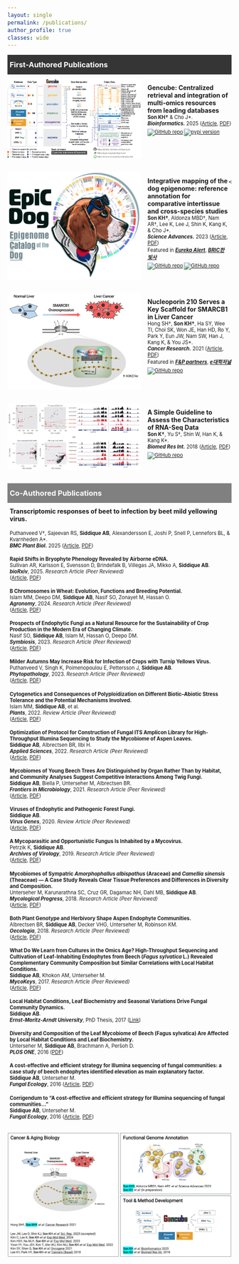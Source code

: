 ```yaml
---
layout: single
permalink: /publications/
author_profile: true
classes: wide
---
```

<style>    
    h3 {
        margin-top: 0;
        margin-bottom: 0;
        padding-left: 5px;
    }
    .intro ul {
        margin-top: 4px;
        margin-bottom: 0;
        list-style-type: square;
    }
    .intro p {
        margin-top: 0;
        margin-bottom: 0;
        color: gray;
        font-size: 80%;
    }
    .color-box {
        color: black;
        padding-bottom: 5px;
    }
    .black-box {
        background-color: #353535;
        color: white;
        padding-top: 12px;
        padding-bottom: 12px;
    }
    .gray-box {
        background-color: gray;
        color: white;
        padding-top: 12px;
        padding-bottom: 12px;
    }
    .first-author {
        display: flex;
        justify-content: flex-start;
        align-items: top;
        margin-top: 10px;
        margin-bottom: 30px;
    }
    .first-author img:not(.badge) {
        width: 300px;
    }
    .first-author p {
        margin-left: 15px;
        font-size: 80%;
    }
    .special-text {
        font-size: 125%;
    }
    .second-author {
        margin-top: 10px;
        padding-left: 5px;
    }
    .second-author p {
        font-size: 80%;
        padding-top: 5px;
    }
    .badges {
      display: flex;
      gap: 2px;
      margin-top: 5px;
    }
    .badges a {
        display: inline-block; /* Make the anchor tag fit its content */
    }
    .badges img.badge {
        display: block;
        height: 20px; /* Set the height */
        width: auto; /* Maintain aspect ratio */
    }
    /* 화면 크기에 따른 이미지와 글 배치 변경 */
    @media (max-width: 600px) {
        .first-author {
            display: block;
            text-align: left;
        }
        .first-author img {
            display: block; /* 이미지를 블록 레벨 요소로 설정 */
            margin: 0 auto 15px; /* 이미지 하단 마진 추가, 자동 가로 마진으로 중앙 정렬 */
            width: 100%; /* 이미지 너비를 부모 컨테이너에 맞게 조정 */
            max-width: 300px; /* 최대 이미지 크기를 제한 */
        }
        .first-author p {
            margin-left: 0px;
        }
    }
</style>

<div class="black-box">
    <h3>First-Authored Publications</h3>
</div>

<div class="first-author">
    <img src="../images/publications/First_Gencube.jpg" alt="image">
    <p>
    <strong class="special-text">Gencube: Centralized retrieval and integration of multi-omics resources from leading databases</strong><br>
    <strong>Son KH&#8224;</strong> &amp; Cho J*.<br>
    <strong><em>Bioinformatics.</em></strong> 2025 (<a href="https://doi.org/10.1093/bioinformatics/btaf128" target="_blank" style="color: inherit; ">Article</a>, <a href="https://academic.oup.com/bioinformatics/advance-article-pdf/doi/10.1093/bioinformatics/btaf128/63011550/btaf128.pdf" target="_blank" style="color: inherit; ">PDF</a>)<br>
    <span class="badges">
        <a href="https://github.com/snu-cdrc/gencube" target="_blank" style="color: inherit; "><img src="https://img.shields.io/badge/GitHub-repo-blue?logo=github" alt="GitHub repo" class="badge"></a>
        <a href="https://pypi.org/project/gencube/" target="_blank" style="color: inherit; "><img src="https://img.shields.io/pypi/v/gencube" alt="pypi version" class="badge"></a>
    </span>
    </p>
</div>

<div class="first-author">
    <img src="../images/publications/First_EpicDog.jpg" alt="image">
    <p>
    <strong class="special-text">Integrative mapping of the dog epigenome: reference annotation for comparative intertissue and cross-species studies</strong><br>
    <strong>Son KH&#8224;</strong>, Aldonza MBD&#8224;, Nam AR&#8224;, Lee K, Lee J, Shin K, Kang K, &amp; Cho J*.<br>
    <strong><em>Science Advances.</em></strong> 2023 (<a href="https://www.science.org/doi/10.1126/sciadv.ade3399" target="_blank" style="color: inherit; ">Article</a>, <a href="https://www.science.org/doi/epdf/10.1126/sciadv.ade3399" target="_blank" style="color: inherit; ">PDF</a>)<br>
    Featured in <strong><em><a href="https://www.eurekalert.org/news-releases/994987" target="_blank" style="color: inherit; ">Eureka Alert</a></em></strong>, <strong><em><a href="https://www.ibric.org/bric/hanbitsa/treatise.do?mode=treatise-view&id=88641&authorId=41749#!/list" target="_blank" style="color: inherit; ">BRIC한빛사</a></em></strong>
    <span class="badges">
        <a href="https://github.com/snu-cdrc/dog-reference-epigenome" target="_blank" style="color: inherit; "><img src="https://img.shields.io/badge/GitHub-repo-blue?logo=github" alt="GitHub repo" class="badge"></a>
        <a href="https://www.ncbi.nlm.nih.gov/geo/query/acc.cgi?acc=GSE203107" target="_blank" style="color: inherit; "><img src="https://img.shields.io/badge/raw_data-GEO-red" alt="GitHub repo" class="badge"></a>
    </span>
    
    </p>
</div>
<div class="first-author">
    <img src="../images/publications/First_SMARCB1.jpg" alt="image">
    <p>
    <strong class="special-text">Nucleoporin 210 Serves a Key Scaffold for SMARCB1 in Liver Cancer</strong><br>
    Hong SH&#8224;, <strong>Son KH&#8224;</strong>, Ha SY, Wee  TI, Choi SK, Won JE, Han HD, Ro Y, Park Y, Eun JW, Nam SW, Han J, Kang K, &amp; You JS*.<br>
    <strong><em>Cancer Research.</em></strong> 2021 (<a href="https://aacrjournals.org/cancerres/article/81/2/356/648678/Nucleoporin-210-Serves-a-Key-Scaffold-for-SMARCB1" target="_blank" style="color: inherit; ">Article</a>, <a href="https://watermark.silverchair.com/356.pdf?token=AQECAHi208BE49Ooan9kkhW_Ercy7Dm3ZL_9Cf3qfKAc485ysgAAAq4wggKqBgkqhkiG9w0BBwagggKbMIIClwIBADCCApAGCSqGSIb3DQEHATAeBglghkgBZQMEAS4wEQQMAzOIhwS0TWN0ciuWAgEQgIICYYJOMDTAAaQbaeAbArnxFmeex1EOop1d9TNHCvLEePjeJjBBfdn_JVxfq76RJod_qK1uMtPhryFjzwfhy-igweWuMT8z2YBIl3ZCNSRgiJX3ph2X_5CxnByACCaCrp4Sdr0-3zU9gu00dot9g8il8_1NJX3h050usSrRJ1Zq5NeOg-BNO8H3EjWKspL42vdqJRt39yZ88YEnNj5NL1t4t-pLBilKwDCzqihNypuD6Ud84ezczrQIOQ27NhCZdqmUXf-7fM10-S6Zjddfa1eTVv_1cOw0XqaKpRnTX6a-wzNuk-MdfLXz3asTDdMQCY_yBQtnnZ7HNz0gHN2AVG5abDI9mnArLpAfu30lmNAsPoDNlXIAHTVPz2YmgZ9Gh3d09im3ytOW1SQsAMeQeZOwxJyM7VJVN9nAZLQUu2dLUkRd8il7B3NGXllGyd7uYt5Y3adCCMHOmqTirxS-Rmqw8zUTYE58fFHr8yrqie0LF0S6rLTjuNDE81NHktqtY77YvEh8QrtMwhEXSDPih0tpyfzYrkjr5yt6oEHbcnGHTEGPiev1REkDv8-P5hLZIHtV56fSvBDyCr-t-RfTg-fNs_9bkS1erbqv_-Ea-_59b5IhruM4FHnhPT1OmnCULTHV7w2uafYltD7BlJX1KSyJANM5Ds5HIdykTDlp_R2W-C-I2wRBPgAr-ThnLwqbNhB7DINcH1vE_-GRcvvWyOkYBBUurDeeGdRhuV8EIK1hHv46Ve-PHUKiZ0tgXT1ebMXfgVm6FRe8Bz-6dGVhOZ1pAs2OzjUAGPCtI9FanLFUXLY7DQ" target="_blank" style="color: inherit; ">PDF</a>)<br>
    Featured in <strong><em><a href="https://www.youtube.com/watch?v=Z9S5iFksCXg" target="_blank" style="color: inherit; ">F&P partners</a></em></strong>, <strong><em><a href="https://m.dhnews.co.kr/news/view/179522668215231" target="_blank" style="color: inherit; ">e대학저널</a></em></strong>
    <span class="badges">
        <a href="https://www.ncbi.nlm.nih.gov/geo/query/acc.cgi?acc=GSE122727" target="_blank" style="color: inherit; "><img src="https://img.shields.io/badge/raw_data-GEO-red" alt="GitHub repo" class="badge"></a>
    </span>
    </p>
</div>
<div class="first-author">
    <img src="../images/publications/First_RNA-seq.jpg" alt="image">
    <p>
    <strong class="special-text">A Simple Guideline to Assess the Characteristics of RNA-Seq Data</strong><br>
    <strong>Son K&#8224;</strong>, Yu S&#8224;, Shin W, Han K, &amp; Kang K*.<br>
    <strong><em>Biomed Res Int.</em></strong> 2018 (<a href="https://www.hindawi.com/journals/bmri/2018/2906292/" target="_blank" style="color: inherit; ">Article</a>, <a href="https://downloads.hindawi.com/journals/bmri/2018/2906292.pdf" target="_blank" style="color: inherit; ">PDF</a>)
    <span class="badges">
        <a href="https://www.ncbi.nlm.nih.gov/geo/query/acc.cgi?acc=GSE110114" target="_blank" style="color: inherit; "><img src="https://img.shields.io/badge/raw_data-GEO-red" alt="GitHub repo" class="badge"></a>
    </span>
    </p>
</div>


<div class="gray-box">
    <h3>Co-Authored Publications</h3>
</div>

<div class="second-author">
    <strong>Transcriptomic responses of beet to infection by beet mild yellowing virus.</strong><br>
    <!-- 2025 -->
    <p>
    Puthanveed V&#8224;, Sajeevan RS, <strong>Siddique AB</strong>, Alexandersson E, Joshi P, Snell P, Lennefors BL, &amp; Kvarnheden A*.<br>
    <strong><em>BMC Plant Biol.</em></strong> 2025 (<a href="https://bmcplantbiol.biomedcentral.com/articles/10.1186/s12870-025-07514-6" target="_blank" style="color: inherit; ">Article</a>, <a href="https://rdcu.be/eL44q" target="_blank" style="color: inherit; ">PDF</a>)
    </p>
    
  <!-- 2025 -->
  <p>
    <strong>Rapid Shifts in Bryophyte Phenology Revealed by Airborne eDNA.</strong><br>
    Sullivan AR, Karlsson E, Svensson D, Brindefalk B, Villegas JA, Mikko A, <strong>Siddique AB</strong>.<br>
    <em><strong>bioRxiv</strong></em>, 2025. <em>Research Article (Peer Reviewed)</em><br>
    (<a href="[def]" target="_blank" style="color: inherit;">Article</a>, 
     <a href="[def]" target="_blank" style="color: inherit;">PDF</a>)
  </p>

  <!-- 2024 -->
  <p>
    <strong>B Chromosomes in Wheat: Evolution, Functions and Breeding Potential.</strong><br>
    Islam MM, Deepo DM, <strong>Siddique AB</strong>, Nasif SO, Zonayet M, Hassan O.<br>
    <em><strong>Agronomy</strong></em>, 2024. <em>Research Article (Peer Reviewed)</em><br>
    (<a href="[def]" target="_blank" style="color: inherit;">Article</a>, 
     <a href="[def]" target="_blank" style="color: inherit;">PDF</a>)
  </p>

  <!-- 2023 -->
  <p>
    <strong>Prospects of Endophytic Fungi as a Natural Resource for the Sustainability of Crop Production in the Modern Era of Changing Climate.</strong><br>
    Nasif SO, <strong>Siddique AB</strong>, Islam M, Hassan O, Deepo DM.<br>
    <em><strong>Symbiosis</strong></em>, 2023. <em>Research Article (Peer Reviewed)</em><br>
    (<a href="[def]" target="_blank" style="color: inherit;">Article</a>, 
     <a href="[def]" target="_blank" style="color: inherit;">PDF</a>)
  </p>

  <p>
    <strong>Milder Autumns May Increase Risk for Infection of Crops with Turnip Yellows Virus.</strong><br>
    Puthanveed V, Singh K, Poimenopoulou E, Pettersson J, <strong>Siddique AB</strong>.<br>
    <em><strong>Phytopathology</strong></em>, 2023. <em>Research Article (Peer Reviewed)</em><br>
    (<a href="[def]" target="_blank" style="color: inherit;">Article</a>, 
     <a href="[def]" target="_blank" style="color: inherit;">PDF</a>)
  </p>

  <!-- 2022 -->
  <p>
    <strong>Cytogenetics and Consequences of Polyploidization on Different Biotic–Abiotic Stress Tolerance and the Potential Mechanisms Involved.</strong><br>
    Islam MM, <strong>Siddique AB</strong>, et al.<br>
    <em><strong>Plants</strong></em>, 2022. <em>Review Article (Peer Reviewed)</em><br>
    (<a href="[def]" target="_blank" style="color: inherit;">Article</a>, 
     <a href="[def]" target="_blank" style="color: inherit;">PDF</a>)
  </p>

  <p>
    <strong>Optimization of Protocol for Construction of Fungal ITS Amplicon Library for High-Throughput Illumina Sequencing to Study the Mycobiome of Aspen Leaves.</strong><br>
    <strong>Siddique AB</strong>, Albrectsen BR, Ilbi H.<br>
    <em><strong>Applied Sciences</strong></em>, 2022. <em>Research Article (Peer Reviewed)</em><br>
    (<a href="[def]" target="_blank" style="color: inherit;">Article</a>, 
     <a href="[def]" target="_blank" style="color: inherit;">PDF</a>)
  </p>

  <!-- 2021 -->
  <p>
    <strong>Mycobiomes of Young Beech Trees Are Distinguished by Organ Rather Than by Habitat, and Community Analyses Suggest Competitive Interactions Among Twig Fungi.</strong><br>
    <strong>Siddique AB</strong>, Biella P, Unterseher M, Albrectsen BR.<br>
    <em><strong>Frontiers in Microbiology</strong></em>, 2021. <em>Research Article (Peer Reviewed)</em><br>
    (<a href="[def]" target="_blank" style="color: inherit;">Article</a>, 
     <a href="[def]" target="_blank" style="color: inherit;">PDF</a>)
  </p>

  <!-- 2020 -->
  <p>
    <strong>Viruses of Endophytic and Pathogenic Forest Fungi.</strong><br>
    <strong>Siddique AB</strong>.<br>
    <em><strong>Virus Genes</strong></em>, 2020. <em>Review Article (Peer Reviewed)</em><br>
    (<a href="[def]" target="_blank" style="color: inherit;">Article</a>, 
     <a href="[def]" target="_blank" style="color: inherit;">PDF</a>)
  </p>

  <!-- 2019 -->
  <p>
    <strong>A Mycoparasitic and Opportunistic Fungus Is Inhabited by a Mycovirus.</strong><br>
    Petrzik K, <strong>Siddique AB</strong>.<br>
    <em><strong>Archives of Virology</strong></em>, 2019. <em>Research Article (Peer Reviewed)</em><br>
    (<a href="[def]" target="_blank" style="color: inherit;">Article</a>, 
     <a href="[def]" target="_blank" style="color: inherit;">PDF</a>)
  </p>

  <!-- 2018 -->
  <p>
    <strong>Mycobiomes of Sympatric <em>Amorphophallus albispathus</em> (Araceae) and <em>Camellia sinensis</em> (Theaceae) — A Case Study Reveals Clear Tissue Preferences and Differences in Diversity and Composition.</strong><br>
    Unterseher M, Karunarathna SC, Cruz GR, Dagamac NH, Dahl MB, <strong>Siddique AB</strong>.<br>
    <em><strong>Mycological Progress</strong></em>, 2018. <em>Research Article (Peer Reviewed)</em><br>
    (<a href="[def]" target="_blank" style="color: inherit;">Article</a>, 
     <a href="[def]" target="_blank" style="color: inherit;">PDF</a>)
  </p>

  <p>
    <strong>Both Plant Genotype and Herbivory Shape Aspen Endophyte Communities.</strong><br>
    Albrectsen BR, <strong>Siddique AB</strong>, Decker VHG, Unterseher M, Robinson KM.<br>
    <em><strong>Oecologia</strong></em>, 2018. <em>Research Article (Peer Reviewed)</em><br>
    (<a href="[def]" target="_blank" style="color: inherit;">Article</a>, 
     <a href="[def]" target="_blank" style="color: inherit;">PDF</a>)
  </p>

  <!-- 2017 -->
  <p>
    <strong>What Do We Learn from Cultures in the Omics Age? High-Throughput Sequencing and Cultivation of Leaf-Inhabiting Endophytes from Beech (<em>Fagus sylvatica</em> L.) Revealed Complementary Community Composition but Similar Correlations with Local Habitat Conditions.</strong><br>
    <strong>Siddique AB</strong>, Khokon AM, Unterseher M.<br>
    <em><strong>MycoKeys</strong></em>, 2017. <em>Research Article (Peer Reviewed)</em><br>
    (<a href="[def]" target="_blank" style="color: inherit;">Article</a>, 
     <a href="[def]" target="_blank" style="color: inherit;">PDF</a>)
  </p>

  <p>
    <strong>Local Habitat Conditions, Leaf Biochemistry and Seasonal Variations Drive Fungal Community Dynamics.</strong><br>
    <strong>Siddique AB</strong>.<br>
    <em><strong>Ernst-Moritz-Arndt University</strong></em>, PhD Thesis, 2017 (<a href="[def]" target="_blank" style="color: inherit;">Link</a>)
  </p>

  <!-- 2016 -->
  <p>
    <strong>Diversity and Composition of the Leaf Mycobiome of Beech (Fagus sylvatica) Are Affected by Local Habitat Conditions and Leaf Biochemistry.</strong><br>
    Unterseher M, <strong>Siddique AB</strong>, Brachmann A, Peršoh D.<br>
    <em><strong>PLOS ONE</strong></em>, 2016 (<a href="[def]" target="_blank" style="color: inherit;">PDF</a>)
  </p>

  <p>
    <strong>A cost-effective and efficient strategy for Illumina sequencing of fungal communities: a case study of beech endophytes identified elevation as main explanatory factor.</strong><br>
    <strong>Siddique AB</strong>, Unterseher M.<br>
    <em><strong>Fungal Ecology</strong></em>, 2016 (<a href="[def]" target="_blank" style="color: inherit;">Article</a>, 
    <a href="[def]" target="_blank" style="color: inherit;">PDF</a>)
  </p>

  <p>
    <strong>Corrigendum to “A cost-effective and efficient strategy for Illumina sequencing of fungal communities…”</strong><br>
    <strong>Siddique AB</strong>, Unterseher M.<br>
    <em><strong>Fungal Ecology</strong></em>, 2016 (<a href="[def]" target="_blank" style="color: inherit;">Article</a>, 
    <a href="[def]" target="_blank" style="color: inherit;">PDF</a>)
  </p>

[def]: https://doi.org/10.1016/j.funeco.2015.12.00

</div>

<div style="text-align: left;">
  <br>
  <img src="../images/publications/Publications.jpg" alt="image" width="800" style="display: block;">
</div>

[def]: https://doi.org/10.1016/j.funeco.2015.12.00